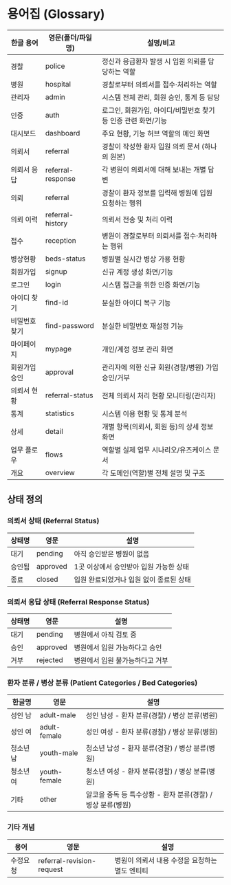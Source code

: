 # 용어집 (Glossary)

| 한글 용어         | 영문(폴더/파일명)         | 설명/비고 |
|------------------|--------------------------|-----------| 
| 경찰             | police                   | 정신과 응급환자 발생 시 입원 의뢰를 담당하는 역할 |
| 병원             | hospital                 | 경찰로부터 의뢰서를 접수·처리하는 역할 |
| 관리자           | admin                    | 시스템 전체 관리, 회원 승인, 통계 등 담당 |
| 인증             | auth                    | 로그인, 회원가입, 아이디/비밀번호 찾기 등 인증 관련 화면/기능 |
| 대시보드         | dashboard                | 주요 현황, 기능 허브 역할의 메인 화면 |
| 의뢰서            | referral                | 경찰이 작성한 환자 입원 의뢰 문서 (하나의 원본)
| 의뢰서 응답       | referral-response         | 각 병원이 의뢰서에 대해 보내는 개별 답변
| 의뢰            | referral                 | 경찰이 환자 정보를 입력해 병원에 입원 요청하는 행위|
| 의뢰 이력        | referral-history         | 의뢰서 전송 및 처리 이력 |
| 접수             | reception                | 병원이 경찰로부터 의뢰서를 접수·처리하는 행위 |
| 병상현황         | beds-status              | 병원별 실시간 병상 가용 현황 |
| 회원가입         | signup                   | 신규 계정 생성 화면/기능 |
| 로그인           | login                    | 시스템 접근을 위한 인증 화면/기능 |
| 아이디 찾기      | find-id                  | 분실한 아이디 복구 기능 |
| 비밀번호 찾기    | find-password            | 분실한 비밀번호 재설정 기능 |
| 마이페이지       | mypage                   | 개인/계정 정보 관리 화면 |
| 회원가입 승인    | approval                 | 관리자에 의한 신규 회원(경찰/병원) 가입 승인/거부 |
| 의뢰서 현황      | referral-status          | 전체 의뢰서 처리 현황 모니터링(관리자) |
| 통계             | statistics               | 시스템 이용 현황 및 통계 분석 |
| 상세             | detail                   | 개별 항목(의뢰서, 회원 등)의 상세 정보 화면 |
| 업무 플로우      | flows                    | 역할별 실제 업무 시나리오/유즈케이스 문서 |
| 개요             | overview                 | 각 도메인(역할)별 전체 설명 및 구조 |



## 상태 정의

### 의뢰서 상태 (Referral Status)
| 상태명 | 영문 | 설명 |
|--------|------|------|
| 대기 | pending | 아직 승인받은 병원이 없음 |
| 승인됨 | approved | 1곳 이상에서 승인받아 입원 가능한 상태 |
| 종료 | closed | 입원 완료되었거나 입원 없이 종료된 상태 |

### 의뢰서 응답 상태 (Referral Response Status)
| 상태명 | 영문 | 설명 |
|--------|------|------|
| 대기 | pending | 병원에서 아직 검토 중 |
| 승인 | approved | 병원에서 입원 가능하다고 승인 |
| 거부 | rejected | 병원에서 입원 불가능하다고 거부 |

### 환자 분류 / 병상 분류 (Patient Categories / Bed Categories)
| 한글명 | 영문 | 설명 |
|--------|------|------|
| 성인 남 | adult-male | 성인 남성 - 환자 분류(경찰) / 병상 분류(병원) |
| 성인 여 | adult-female | 성인 여성 - 환자 분류(경찰) / 병상 분류(병원) |
| 청소년 남 | youth-male | 청소년 남성 - 환자 분류(경찰) / 병상 분류(병원) |
| 청소년 여 | youth-female | 청소년 여성 - 환자 분류(경찰) / 병상 분류(병원) |
| 기타 | other | 알코올 중독 등 특수상황 - 환자 분류(경찰) / 병상 분류(병원) |

### 기타 개념
| 용어 | 영문 | 설명 |
|------|------|------|
| 수정요청 | referral-revision-request | 병원이 의뢰서 내용 수정을 요청하는 별도 엔티티 |